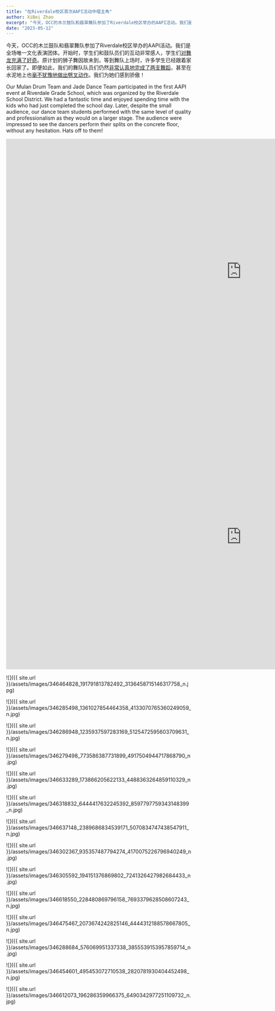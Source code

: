 ```yaml
---
title: "在Riverdale校区首次AAPI活动中唱主角"
author: XiBei Zhao
excerpt: "今天，OCC的木兰鼓队和翡翠舞队参加了Riverdale校区举办的AAPI活动。我们是全场唯一文化表演团体。开始时，学生们和鼓队员们的互动非常感人，学生们对舞龙充满了好奇。原计划的狮子舞因故未到，等到舞队上场时，许多学生已经跟着家长回家了。即便如此，我们的舞队队员们仍然非常认真地完成了两支舞蹈，甚至在水泥地上也毫不犹豫地做出劈叉动作。我们为她们感到骄傲！"
date: "2023-05-12"
---
```


今天，OCC的木兰鼓队和翡翠舞队参加了Riverdale校区举办的AAPI活动。我们是全场唯一文化表演团体。开始时，学生们和鼓队员们的互动非常感人，学生们[对舞龙充满了好奇](https://youtu.be/kR3ES0PuPDA)。原计划的狮子舞因故未到，等到舞队上场时，许多学生已经跟着家长回家了。即便如此，我们的舞队队员们仍然[非常认真地完成了两支舞蹈](https://youtu.be/37ZZ8MpleGU)，甚至在水泥地上也[毫不犹豫地做出劈叉动作](https://youtu.be/vMky8w8sPK8)。我们为她们感到骄傲！

Our Mulan Drum Team and Jade Dance Team participated in the first AAPI event at Riverdale Grade School, which was organized by the Riverdale School District. We had a fantastic time and enjoyed spending time with the kids who had just completed the school day. Later, despite the small audience, our dance team students performed with the same level of quality and professionalism as they would on a larger stage. The audience were impressed to see the dancers perform their splits on the concrete floor, without any hesitation. Hats off to them!

<iframe width="1280" height="720" src="https://www.youtube.com/embed/kR3ES0PuPDA" title="AAPI Event at Riverdale Grade School -- Playing with Dragon" frameborder="0" allow="accelerometer; autoplay; clipboard-write; encrypted-media; gyroscope; picture-in-picture; web-share" allowfullscreen></iframe>

<br>

<iframe width="1280" height="720" src="https://www.youtube.com/embed/otJVdhOJY5g" title="AAPI Event at Riverdale Grade School -- Jade Dance Team" frameborder="0" allow="accelerometer; autoplay; clipboard-write; encrypted-media; gyroscope; picture-in-picture; web-share" allowfullscreen></iframe>

<br>

![]({{ site.url }}/assets/images/346464828_191791813782492_3136458715146317758_n.jpg)

![]({{ site.url }}/assets/images/346285498_1361027854464358_4133070765360249059_n.jpg)

![]({{ site.url }}/assets/images/346286948_1235937597283169_5125472595603709631_n.jpg)

![]({{ site.url }}/assets/images/346279498_773586387731899_4917504944717868790_n.jpg)

![]({{ site.url }}/assets/images/346633289_173866205622133_4488363264859110329_n.jpg)

![]({{ site.url }}/assets/images/346318832_6444417632245392_8597797759343148399_n.jpg)

![]({{ site.url }}/assets/images/346637148_2389686834539171_5070834747438547911_n.jpg)

![]({{ site.url }}/assets/images/346302367_935357487794274_4170075226796940249_n.jpg)

![]({{ site.url }}/assets/images/346305592_194151376869802_7241326427982684433_n.jpg)

![]({{ site.url }}/assets/images/346618550_228480869796158_7693379628508607243_n.jpg)

![]({{ site.url }}/assets/images/346475467_2073674242825146_4444312188578667805_n.jpg)

![]({{ site.url }}/assets/images/346288684_576069951337338_3855539153957859714_n.jpg)

![]({{ site.url }}/assets/images/346454601_495453072710538_2820781930404452498_n.jpg)

![]({{ site.url }}/assets/images/346612073_196286359966375_6490342977251109732_n.jpg)
